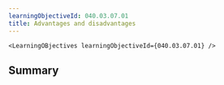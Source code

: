 ```yaml
---
learningObjectiveId: 040.03.07.01
title: Advantages and disadvantages
---
```


```tsx eval
<LearningOBjectives learningObjectiveId={040.03.07.01} />
```

## Summary
